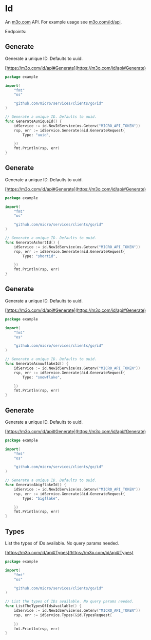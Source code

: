 # Id

An [m3o.com](https://m3o.com) API. For example usage see [m3o.com/Id/api](https://m3o.com/Id/api).

Endpoints:

## Generate

Generate a unique ID. Defaults to uuid.


[https://m3o.com/id/api#Generate](https://m3o.com/id/api#Generate)

```go
package example

import(
	"fmt"
	"os"

	"github.com/micro/services/clients/go/id"
)

// Generate a unique ID. Defaults to uuid.
func GenerateAuniqueId() {
	idService := id.NewIdService(os.Getenv("MICRO_API_TOKEN"))
	rsp, err := idService.Generate(&id.GenerateRequest{
		Type: "uuid",

	})
	fmt.Println(rsp, err)
}
```
## Generate

Generate a unique ID. Defaults to uuid.


[https://m3o.com/id/api#Generate](https://m3o.com/id/api#Generate)

```go
package example

import(
	"fmt"
	"os"

	"github.com/micro/services/clients/go/id"
)

// Generate a unique ID. Defaults to uuid.
func GenerateAshortId() {
	idService := id.NewIdService(os.Getenv("MICRO_API_TOKEN"))
	rsp, err := idService.Generate(&id.GenerateRequest{
		Type: "shortid",

	})
	fmt.Println(rsp, err)
}
```
## Generate

Generate a unique ID. Defaults to uuid.


[https://m3o.com/id/api#Generate](https://m3o.com/id/api#Generate)

```go
package example

import(
	"fmt"
	"os"

	"github.com/micro/services/clients/go/id"
)

// Generate a unique ID. Defaults to uuid.
func GenerateAsnowflakeId() {
	idService := id.NewIdService(os.Getenv("MICRO_API_TOKEN"))
	rsp, err := idService.Generate(&id.GenerateRequest{
		Type: "snowflake",

	})
	fmt.Println(rsp, err)
}
```
## Generate

Generate a unique ID. Defaults to uuid.


[https://m3o.com/id/api#Generate](https://m3o.com/id/api#Generate)

```go
package example

import(
	"fmt"
	"os"

	"github.com/micro/services/clients/go/id"
)

// Generate a unique ID. Defaults to uuid.
func GenerateAbigflakeId() {
	idService := id.NewIdService(os.Getenv("MICRO_API_TOKEN"))
	rsp, err := idService.Generate(&id.GenerateRequest{
		Type: "bigflake",

	})
	fmt.Println(rsp, err)
}
```
## Types

List the types of IDs available. No query params needed.


[https://m3o.com/id/api#Types](https://m3o.com/id/api#Types)

```go
package example

import(
	"fmt"
	"os"

	"github.com/micro/services/clients/go/id"
)

// List the types of IDs available. No query params needed.
func ListTheTypesOfIdsAvailable() {
	idService := id.NewIdService(os.Getenv("MICRO_API_TOKEN"))
	rsp, err := idService.Types(&id.TypesRequest{
		
	})
	fmt.Println(rsp, err)
}
```

